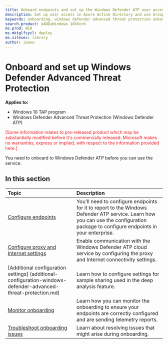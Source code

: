 ```yaml
---
title: Onboard endpoints and set up the Windows Defender ATP user access
description: Set up user access in Azure Active Directory and use Group Policy, SCCM, or do manual registry changes to onboard endpoints to the service.
keywords: onboarding, windows defender advanced threat protection onboarding, windows atp onboarding, sccm, group policy
search.product: eADQiWindows 10XVcnh
ms.prod: W10
ms.mktglfcycl: deploy
ms.sitesec: library
author: iaanw
---
```


# Onboard and set up Windows Defender Advanced Threat Protection

**Applies to:**

- Windows 10 TAP program
- Windows Defender Advanced Threat Protection (Windows Defender ATP)

<span style="color:#ED1C24;">[Some information relates to pre-released product which may be substantially modified before it's commercially released. Microsoft makes no warranties, express or implied, with respect to the information provided here.]</span>

You need to onboard to Windows Defender ATP before you can use the service.

<!--There are two stages to onboarding:

1.  Set up user access in AAD and use a wizard to create a dedicated
    cloud instance for your network (known as “service onboarding”).

2.  Add endpoints to the service with System Center Configuration Manager, scheduled GP updates, or manual
    registry changes.-->

<!--[Service onboarding](service-onboarding-windows-defender-advanced-threat-protection.md) | Learn about managing user access to the Windows Defender ATP portal by assigning users to the Windows Defender ATP service application in Azure Active Directory (AAD).-->

## In this section
Topic | Description
:---|:---
[Configure endpoints](configure-endpoints-windows-defender-advanced-threat-protection.md) | You'll need to configure endpoints for it to report to the Windows Defender ATP service. Learn how you can use the configuration package to configure endpoints in your enterprise.
[Configure proxy and Internet settings](configure-proxy-internet-windows-defender-advanced-threat-protection.md)| Enable communication with the Windows Defender ATP cloud service by configuring the proxy and Internet connectivity settings.
[Additional configuration settings] (additional-configuration-windows-defender-advanced-threat-protection.md) | Learn how to configure settings for sample sharing used in the deep analysis feature.
[Monitor onboarding](monitor-onboarding-windows-defender-advanced-threat-protection.md) | Learn how you can monitor the onboarding to ensure your endpoints are correctly configured and are sending telemetry reports.
[Troubleshoot onboarding issues](troubleshoot-onboarding-windows-defender-advanced-threat-protection.md) | Learn about resolving issues that might arise during onboarding.
